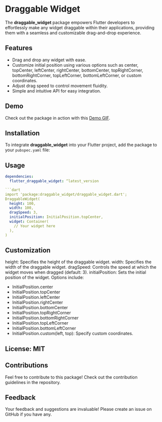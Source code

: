 # Draggable Widget

The **draggable_widget** package empowers Flutter developers to effortlessly make any widget draggable within their applications, providing them with a seamless and customizable drag-and-drop experience.

## Features
- Drag and drop any widget with ease.
- Customize initial position using various options such as center, topCenter, leftCenter, rightCenter, bottomCenter, topRightCorner, bottomRightCorner, topLeftCorner, bottomLeftCorner, or custom coordinates.
- Adjust drag speed to control movement fluidity.
- Simple and intuitive API for easy integration.

## Demo
Check out the package in action with this [Demo GIF](link/to/video/on/YouTube).

## Installation
To integrate **draggable_widget** into your Flutter project, add the package to your `pubspec.yaml` file:

## Usage
```yaml
dependencies:
  flutter_draggable_widget: ^latest_version

```dart
import 'package:draggable_widget/draggable_widget.dart';
DraggableWidget(
  height: 100,
  width: 100,
  dragSpeed: 3,
  initialPosition: InitialPosition.topCenter,
  widget: Container(
    // Your widget here
  ),
)
```
## Customization
height: Specifies the height of the draggable widget.
width: Specifies the width of the draggable widget.
dragSpeed: Controls the speed at which the widget moves when dragged (default: 3).
initialPosition: Sets the initial position of the widget. Options include:
- InitialPosition.center
- InitialPosition.topCenter
- InitialPosition.leftCenter
- InitialPosition.rightCenter
- InitialPosition.bottomCenter
- InitialPosition.topRightCorner
- InitialPosition.bottomRightCorner
- InitialPosition.topLeftCorner
- InitialPosition.bottomLeftCorner
- InitialPosition.custom(left, top): Specify custom coordinates.


## License: MIT

## Contributions
Feel free to contribute to this package! Check out the contribution guidelines in the repository.

## Feedback
Your feedback and suggestions are invaluable! Please create an issue on GitHub if you have any.
